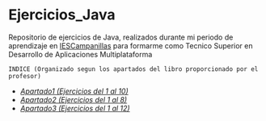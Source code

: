 # Ejercicios_Java

Repositorio de ejercicios de Java, realizados durante mi periodo de aprendizaje en [IESCampanillas](https://github.com/orgs/IESCampanillas/) para formarme como Tecnico Superior en Desarrollo de Aplicaciones Multiplataforma

	INDICE (Organizado segun los apartados del libro proporcionado por el profesor)

* [*Apartado1 (Ejercicios del 1 al 10)*](https://github.com/MarcosMoralesAragon/Ejercicios_Java/tree/main/Apartado1)
* [*Apartado2 (Ejercicios del 1 al 8)*](https://github.com/MarcosMoralesAragon/Ejercicios_Java/tree/main/Apartado2)
* [*Apartado3 (Ejercicios del 1 al 12)*](https://github.com/MarcosMoralesAragon/Ejercicios_Java/tree/main/Apartado3)

